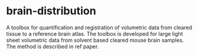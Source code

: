 # brain-distribution
A toolbox for quantification and registration of volumetric data from cleared tissue to a reference brain atlas. The toolbox is developed for large light sheet volumetric data from solvent based cleared mouse brain samples. The method is described in ref paper.
